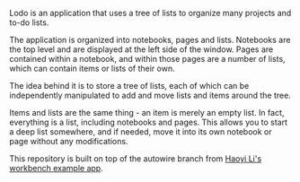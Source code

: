 Lodo is an application that uses a tree of lists to organize many projects and to-do lists.

The application is organized into notebooks, pages and lists. Notebooks are the top level and
are displayed at the left side of the window. Pages are contained within a notebook, and within
those pages are a number of lists, which can contain items or lists of their own.

The idea behind it is to store a tree of lists, each of which can be independently manipulated to
add and move lists and items around the tree.

Items and lists are the same thing - an item is merely an empty list. In fact, everything is a list,
including notebooks and pages. This allows you to start a deep list somewhere, and if needed, move it
into its own notebook or page without any modifications.

This repository is built on top of the autowire branch from
[Haoyi Li's workbench example app](https://github.com/lihaoyi/workbench-example-app).
